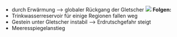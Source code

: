 - durch Erwärmung --> globaler Rückgang der Gletscher
![](Pasted%20image%2020241206081914.png)
**Folgen:**
- Trinkwasserreservoir für einige Regionen fallen weg
- Gestein unter Gletscher instabil 
--> Erdrutschgefahr steigt
- Meeresspiegelanstieg